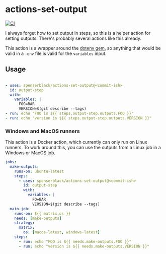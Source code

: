 # actions-set-output

[![CI](https://github.com/spenserblack/actions-set-output/actions/workflows/ci.yml/badge.svg)](https://github.com/spenserblack/actions-set-output/actions/workflows/ci.yml)

I always forget how to set output in steps, so this is a helper action for setting outputs.
There's probably several actions like this already.

This action is a wrapper around the [dotenv gem](https://github.com/bkeepers/dotenv), so
anything that would be valid in a `.env` file is valid for the `variables` input.

## Usage

```yaml

- uses: spenserblack/actions-set-output@<commit-ish>
  id: output-step
  with:
    variables: |
      FOO=BAR
      VERSION=$(git describe --tags)
- run: echo "FOO is ${{ steps.output-step.outputs.FOO }}"
- run: echo "version is ${{ steps.output-step.outputs.VERSION }}"
```

### Windows and MacOS runners

This action is a Docker action, which currently can only run on Linux runners. To work around this,
you can use the outputs from a Linux job in a Windows or MacOS job.

```yaml
jobs:
  make-outputs:
    runs-on: ubuntu-latest
    steps:
      - uses: spenserblack/actions-set-output@<commit-ish>
        id: output-step
        with:
          variables: |
            FO=BAR
            VERSION=$(git describe --tags)
  main-job:
    runs-on: ${{ matrix.os }}
    needs: [make-outputs]
    strategy:
      matrix:
        os: [macos-latest, windows-latest]
    steps:
      - run: echo "FOO is ${{ needs.make-outputs.FOO }}"
      - run: echo "version is ${{ needs.make-outputs.VERSION }}"
```
